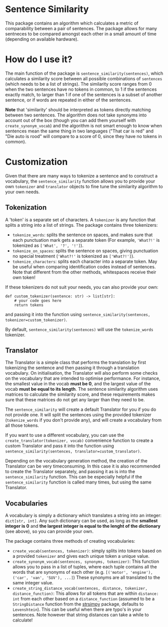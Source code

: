 # Sentence Similarity

This package contains an algorithm which calculates a metric of comparability between a pair of sentences.
The package allows for many sentneces to be compared amongst each other in a small amount of time (depending on available hardware).

# How do I use it?

The main function of the package is `sentence_similarity(sentences)`, which calculates a similarity score between all
possible combinations of `sentences` (which needs to be a list of strings).
The similarity score ranges from 0 when the two sentences have no tokens in common, to 1 if the sentences exactly match,
to larger than 1 if one of the sentences is a subset of another sentence, or if words are repeated in either of the sentences.

**Note** that 'similarity' should be interpreted as tokens directly matching between two sentences.
The algorithm does not take synonyms into account out of the box (though you can add them yourself with `create_synonym_vocab`)
and the algorithm is not smart enough to know when sentences mean the same thing in two languages
("That car is red" and "Die auto is rood" will compare to a score of 0, since they have no tokens in common).

# Customization

Given that there are many ways to tokenize a sentence and to construct a vocabulary, the `sentence_similarity` function
allows you to provide your own `tokenizer` and `translator` objects to fine tune the similarity algorithm to your own needs.

## Tokenization

A 'token' is a separate set of characters. A `tokenizer` is any function that splits a string into a list of strings.
The package contains three tokenizers:

- `tokenize_words`: splits the sentence on spaces, and makes sure that each punctuation mark gets a separate
  token (For example, `'What?!'` is tokenized as `['What', '?', '!']`).
- `tokenize_on_spaces`: splits the sentence on spaces, giving punctuation no special treatment (`'What?!'` is tokenized as `['What?!']`).
- `tokenize_characters`: splits each character into a separate token. May be useful when comparing identification codes
  instead of sentences. Note that different from the other methods, whitespaces receive their own token!

If these tokenizers do not suit your needs, you can also provide your own:

```
def custom_tokenizer(sentence: str) -> list[str]:
    # your code goes here
    return tokens
```

and passing it into the function using `sentence_similarity(sentences, tokenizer=custom_tokenizer)`.

By default, `sentence_similarity(sentences)` will use the `tokenize_words` tokenizer.

## Translator

The Translator is a simple class that performs the translation by first tokenizing the sentence and
then passing it through a translation vocabulary. On initialisation, the Translator will also perform
some checks on the vocabulary that are intended to optimise performance.
For instance, the smallest value in the vocab **must be 0**, and the largest value of the vocab **must be equal to its length**.
The sentence similarity algorithm uses matrices to calculate the similarity score, and these requirements makes
sure that these matrices do not get any larger than they need to be.

The `sentence_similarity` will create a default Translator for you if you do not provide one.
It will split the sentences using the provided tokenizer (`tokenize_words` if you don't provide any), and
will create a vocabulary from all those tokens.

If you want to use a different vocabulary, you can use the `create_translator(tokenizer, vocab)` convenience function
to create a custom Translator and pass it into the function using `sentence_similarity(sentences, translator=custom_translator)`.

Depending on the vocabulary generation method, the creation of the Translator can be very timeconsuming. In this case it
is also recommended to create the Translator separately, and passing it as is into the `sentence_similarity` function.
This can be especially helpful if the `sentence_similarity` function is called many times, but using the same Translator.

## Vocabularies

A vocabulary is simply a dictionary which translates a string into an integer: `dict[str, int]`. Any such dictionary
can be used, as long as the **smallest integer is 0** and **the largest integer is equal to the lenght of the dictionary** (see above),
so you can provide your own.

The package contains three methods of creating vocabularies:

- `create_vocab(sentences, tokenizer)`: simply splits into tokens based on a provided `tokenizer` and gives each unique token a unique value.
- `create_synonym_vocab(sentences, synonyms, tokenizer)`: This function allows you to pass in a list of tuples, where
  each tuple contains all the words that are synonyms of each other (e.g. `[('motor', 'engine'), ('car', 'van', 'SUV'), ...]`)
  These synonyms are all translated to the same integer value.
- `create_string_distance_vocab(sentences, distance, tokenizer, distance_function)`: This allows for all tokens that are
  within `distance: int` from each other based on a `distance_function` (assumed to be a `StringDistance` function from
  the [strsimpy](https://github.com/luozhouyang/python-string-similarity) package, defaults to `Levenshtein`).
  This can be useful when there are typo's in your sentences.
  Note however that string distances can take a while to calculate!
